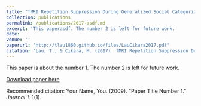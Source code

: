 ```yaml
---
title: "fMRI Repetition Suppression During Generalized Social Categorization"
collection: publications
permalink: /publications/2017-asdf.md
excerpt: 'This paperasdf. The number 2 is left for future work.'
date: 
venue: ''
paperurl: 'http://tlau1860.github.io/files/LauCikara2017.pdf'
citation: 'Lau, T., & Cikara, M. (2017). fMRI Repetition Suppression During Generalized Social Categorization. <i>Scientific Reports, 7</i>, 4262.'
---
```

This paper is about the number 1. The number 2 is left for future work.

[Download paper here](http://tlau1860.github.io/files/LauCikara2017.pdf)

Recommended citation: Your Name, You. (2009). "Paper Title Number 1." <i>Journal 1</i>. 1(1).